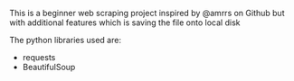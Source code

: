This is a beginner web scraping project inspired by @amrrs on Github but with additional features which is saving the file onto local disk

The python libraries used are:
- requests
- BeautifulSoup 

